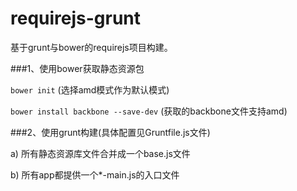 # requirejs-grunt

基于grunt与bower的requirejs项目构建。

###1、使用bower获取静态资源包

`bower init` (选择amd模式作为默认模式)

`bower install backbone --save-dev` (获取的backbone文件支持amd)


###2、使用grunt构建(具体配置见Gruntfile.js文件)

a) 所有静态资源库文件合并成一个base.js文件

b) 所有app都提供一个*-main.js的入口文件


